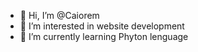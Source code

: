 - 👋 Hi, I’m @Caiorem
- 👀 I’m interested in website development
- 🌱 I’m currently learning Phyton lenguage

<!---
Caiorem/Caiorem is a ✨ special ✨ repository because its `README.md` (this file) appears on your GitHub profile.
You can click the Preview link to take a look at your changes.
--->
